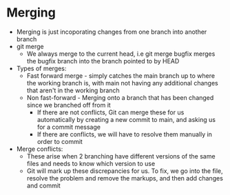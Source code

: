 # Merging
- Merging is just incoporating changes from one branch into another branch
- git merge
    - We always merge to the current head, i.e git merge bugfix merges the bugfix branch into the branch pointed to by HEAD
- Types of merges:
    - Fast forward merge - simply catches the main branch up to where the working branch is, with main not having any additional changes that aren't in the working branch
    - Non fast-forward - Merging onto a branch that has been changed since we branched off from it
        * If there are not conflicts, Git can merge these for us automatically by creating a new commit to main, and asking us for a commit message
        * If there are conflicts, we will have to resolve them manually in order to commit
- Merge conflicts:
    - These arise when 2 branching have different versions of the same files and needs to know which version to use
    - Git will mark up these discrepancies for us. To fix, we go into the file, resolve the problem and remove the markups, and then add changes and commit
